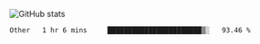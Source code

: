 ![GitHub stats](https://github-readme-stats.vercel.app/api?username=ksk001100&show_icons=true&theme=tokyonight)

<!--START_SECTION:waka-->

```text
Other   1 hr 6 mins     ███████████████████████▒░   93.46 %
```

<!--END_SECTION:waka-->
